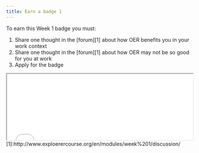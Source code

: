 ```yaml
---
title: Earn a badge 1
---
```



To earn this Week 1 badge you must:

 1. Share one thought in the [forum][1] about how OER benefits you in your work context
 2. Share one thought in the [forum][1] about how OER may not be so good for you at work 
 3. Apply for the badge

<iframe height="180" src="//badges.p2pu.org/en/badge/view/785/embedded/" width="100%"></iframe>
[1]:http://www.exploerercourse.org/en/modules/week%201/discussion/
